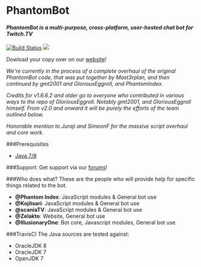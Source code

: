 # PhantomBot  

#### *PhantomBot is a multi-purpose, cross-platform, user-hosted chat bot for Twitch.TV*
[ ![Build Status](https://travis-ci.org/PhantomBot/PhantomBot.svg?branch=master)](https://travis-ci.org/PhantomBot/PhantomBot) [<img src="https://discordapp.com/api/servers/107910097937682432/widget.png?style=banner5?style=banner5">](https://discord.gg/0bN1J1JWPFGCxOFM)  
  
Dowload your copy over on our [website](https://phantombot.net/downloads)!

*We're currently in the process of a complete overhaul of the original PhantomBot code, that was put together by Mast3rplan, and then continued by gmt2001 and GloriousEggroll, and PhantomIndex.*

*Credits for v1.6.6.2 and older go to everyone who contributed in various ways to the repo of GloriousEggroll. Notably gmt2001, and GloriousEggroll himself. From v2.0 and onward it will be purely the efforts of the team outlined below.*

*Honorable mention to Juraji and SimeonF for the massive script overhaul and core work.*

###Prerequisites
- [Java 7/8](https://www.java.com/en/download/)

###Support:
Get support via our [forums](https://community.phantombot.net/)!

###Who does what?
These are the people who will provide help for specific things related to the bot.
- **@Phantom Index**: JavaScript modules & General bot use 
- **@Kojitsari**: JavaScript modules & General bot use 
- **@scaniaTV**: JavaScript modules & General bot use
- **@Zelakto**: Website, General bot use
- **@IllusionaryOne**: Bot core, Javascript modules, General bot use

###TravisCI
The Java sources are tested against:
- OracleJDK 8
- OracleJDK 7
- OpenJDK 7
